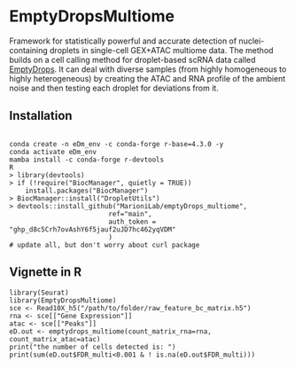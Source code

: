 # EmptyDropsMultiome
Framework for statistically powerful and accurate detection of nuclei-containing droplets in single-cell GEX+ATAC multiome data. The method builds on a cell calling method for droplet-based scRNA data called [EmptyDrops](https://genomebiology.biomedcentral.com/articles/10.1186/s13059-019-1662-y). It can deal with diverse samples (from highly homogeneous to highly heterogeneous) by creating the ATAC and RNA profile of the ambient noise and then testing each droplet for deviations from it.


## Installation

```

conda create -n eDm_env -c conda-forge r-base=4.3.0 -y
conda activate eDm_env
mamba install -c conda-forge r-devtools
R
> library(devtools)
> if (!require("BiocManager", quietly = TRUE))
    install.packages("BiocManager")
> BiocManager::install("DropletUtils")
> devtools::install_github("MarioniLab/emptyDrops_multiome",
                         ref="main",
                         auth_token = "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"
                         )
# update all, but don't worry about curl package

```



## Vignette in R

```
library(Seurat)
library(EmptyDropsMultiome)
sce <- Read10X_h5("/path/to/folder/raw_feature_bc_matrix.h5")
rna <- sce[["Gene Expression"]]
atac <- sce[["Peaks"]]
eD.out <- emptydrops_multiome(count_matrix_rna=rna, count_matrix_atac=atac)
print("the number of cells detected is: ")
print(sum(eD.out$FDR_multi<0.001 & ! is.na(eD.out$FDR_multi)))


```

